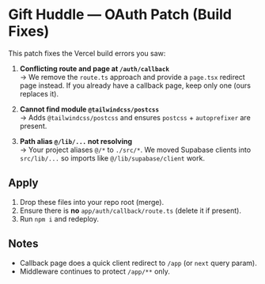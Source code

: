 # Gift Huddle — OAuth Patch (Build Fixes)

This patch fixes the Vercel build errors you saw:

1. **Conflicting route and page at `/auth/callback`**  
   -> We remove the `route.ts` approach and provide a `page.tsx` redirect page instead. If you already have a callback page, keep only one (ours replaces it).

2. **Cannot find module `@tailwindcss/postcss`**  
   -> Adds `@tailwindcss/postcss` and ensures `postcss` + `autoprefixer` are present.

3. **Path alias `@/lib/...` not resolving**  
   -> Your project aliases `@/*` to `./src/*`. We moved Supabase clients into `src/lib/...` so imports like `@/lib/supabase/client` work.

## Apply
1. Drop these files into your repo root (merge).
2. Ensure there is **no** `app/auth/callback/route.ts` (delete it if present).
3. Run `npm i` and redeploy.

## Notes
- Callback page does a quick client redirect to `/app` (or `next` query param).
- Middleware continues to protect `/app/**` only.
